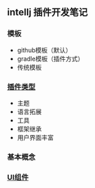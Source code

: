 ## intellj 插件开发笔记

### 模板
- github模板（默认）
- gradle模板（插件方式）
- 传统模板

### [插件类型](https://jetbrains.org/intellij/sdk/docs/basics/types_of_plugins.html)
- 主题
- 语言拓展
- 工具
- 框架继承
- 用户界面丰富

### 基本概念

### [UI组件](https://jetbrains.org/intellij/sdk/docs/user_interface_components/user_interface_components.html)